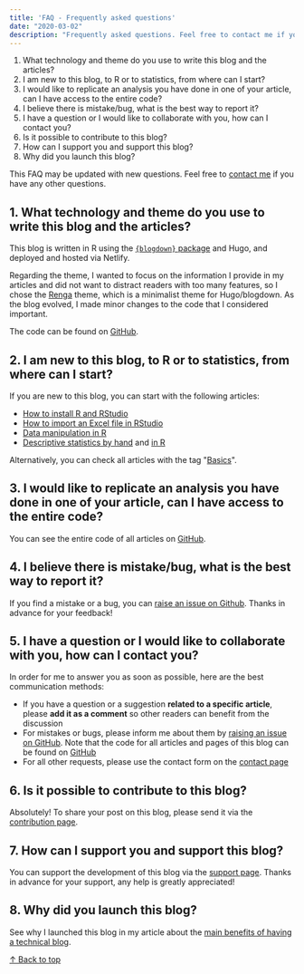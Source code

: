 ```yaml
---
title: 'FAQ - Frequently asked questions'
date: "2020-03-02"
description: "Frequently asked questions. Feel free to contact me if you have any other questions"
---
```


1. What technology and theme do you use to write this blog and the articles?
1. I am new to this blog, to R or to statistics, from where can I start?
1. I would like to replicate an analysis you have done in one of your article, can I have access to the entire code?
1. I believe there is mistake/bug, what is the best way to report it?
1. I have a question or I would like to collaborate with you, how can I contact you?
1. Is it possible to contribute to this blog?
1. How can I support you and support this blog?
1. Why did you launch this blog?

This FAQ may be updated with new questions. Feel free to [contact me](/contact/) if you have any other questions.

## 1. What technology and theme do you use to write this blog and the articles?

This blog is written in R using the [`{blogdown}` package](https://bookdown.org/yihui/blogdown/) and Hugo, and deployed and hosted via Netlify.

Regarding the theme, I wanted to focus on the information I provide in my articles and did not want to distract readers with too many features, so I chose the [Renga](https://github.com/nanxstats/hugo-renga) theme, which is a minimalist theme for Hugo/blogdown. As the blog evolved, I made minor changes to the code that I considered important.

The code can be found on [GitHub](https://github.com/AntoineSoetewey/statsandr).

## 2. I am new to this blog, to R or to statistics, from where can I start?

If you are new to this blog, you can start with the following articles:
 
* [How to install R and RStudio](/blog/how-to-install-r-and-rstudio/)
* [How to import an Excel file in RStudio](/blog/how-to-import-an-excel-file-in-rstudio/)
* [Data manipulation in R](/blog/data-manipulation-in-r/)
* [Descriptive statistics by hand](/blog/descriptive-statistics-by-hand/) and [in R](/blog/descriptive-statistics-in-r/)

Alternatively, you can check all articles with the tag "[Basics](/tags/basics/)".

## 3. I would like to replicate an analysis you have done in one of your article, can I have access to the entire code?

You can see the entire code of all articles on [GitHub](https://github.com/AntoineSoetewey/statsandr/tree/master/content/blog).

## 4. I believe there is mistake/bug, what is the best way to report it?

If you find a mistake or a bug, you can [raise an issue on Github](https://github.com/AntoineSoetewey/statsandr/issues). Thanks in advance for your feedback!

## 5. I have a question or I would like to collaborate with you, how can I contact you?

In order for me to answer you as soon as possible, here are the best communication methods:

* If you have a question or a suggestion **related to a specific article**, please **add it as a comment** so other readers can benefit from the discussion
* For mistakes or bugs, please inform me about them by [raising an issue on GitHub](https://github.com/AntoineSoetewey/statsandr/issues). Note that the code for all articles and pages of this blog can be found on [GitHub](https://github.com/AntoineSoetewey/statsandr/tree/master/content/blog)
* For all other requests, please use the contact form on the [contact page](/contact/)

## 6. Is it possible to contribute to this blog?

Absolutely! To share your post on this blog, please send it via the [contribution page](/contribute/).

## 7. How can I support you and support this blog?

You can support the development of this blog via the [support page](/support/). Thanks in advance for your support, any help is greatly appreciated!

## 8. Why did you launch this blog?

See why I launched this blog in my article about the [main benefits of having a technical blog](/blog/7-benefits-of-sharing-your-code-in-a-data-science-blog/).

[&uarr; Back to top](#top)

